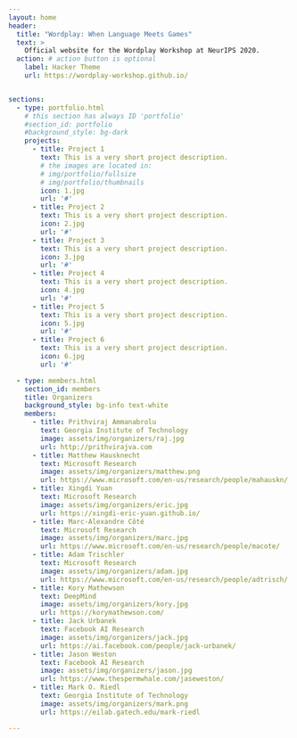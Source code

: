 ```yaml
---
layout: home
header:
  title: "Wordplay: When Language Meets Games"
  text: >
    Official website for the Wordplay Workshop at NeurIPS 2020.
  action: # action button is optional
    label: Hacker Theme
    url: https://wordplay-workshop.github.io/


sections:
  - type: portfolio.html
    # this section has always ID 'portfolio'
    #section_id: portfolio
    #background_style: bg-dark
    projects:
      - title: Project 1
        text: This is a very short project description.
        # the images are located in:
        # img/portfolio/fullsize
        # img/portfolio/thumbnails
        icon: 1.jpg
        url: '#'
      - title: Project 2
        text: This is a very short project description.
        icon: 2.jpg
        url: '#'
      - title: Project 3
        text: This is a very short project description.
        icon: 3.jpg
        url: '#'
      - title: Project 4
        text: This is a very short project description.
        icon: 4.jpg
        url: '#'
      - title: Project 5
        text: This is a very short project description.
        icon: 5.jpg
        url: '#'
      - title: Project 6
        text: This is a very short project description.
        icon: 6.jpg
        url: '#'

  - type: members.html
    section_id: members
    title: Organizers
    background_style: bg-info text-white
    members:
      - title: Prithviraj Ammanabrolu
        text: Georgia Institute of Technology
        image: assets/img/organizers/raj.jpg
        url: http://prithvirajva.com
      - title: Matthew Hausknecht
        text: Microsoft Research
        image: assets/img/organizers/matthew.png
        url: https://www.microsoft.com/en-us/research/people/mahauskn/
      - title: Xingdi Yuan
        text: Microsoft Research
        image: assets/img/organizers/eric.jpg
        url: https://xingdi-eric-yuan.github.io/
      - title: Marc-Alexandre Côté
        text: Microsoft Research
        image: assets/img/organizers/marc.jpg
        url: https://www.microsoft.com/en-us/research/people/macote/
      - title: Adam Trischler
        text: Microsoft Research
        image: assets/img/organizers/adam.jpg
        url: https://www.microsoft.com/en-us/research/people/adtrisch/
      - title: Kory Mathewson
        text: DeepMind
        image: assets/img/organizers/kory.jpg
        url: https://korymathewson.com/
      - title: Jack Urbanek
        text: Facebook AI Research
        image: assets/img/organizers/jack.jpg
        url: https://ai.facebook.com/people/jack-urbanek/
      - title: Jason Weston
        text: Facebook AI Research
        image: assets/img/organizers/jason.jpg
        url: https://www.thespermwhale.com/jaseweston/
      - title: Mark O. Riedl
        text: Georgia Institute of Technology
        image: assets/img/organizers/mark.png
        url: https://eilab.gatech.edu/mark-riedl

---
```

